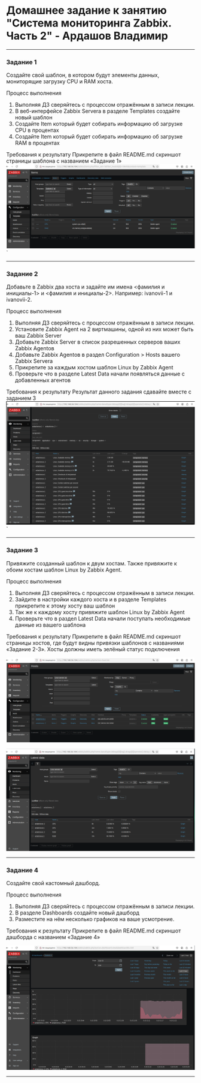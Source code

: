# Домашнее задание к занятию "Система мониторинга Zabbix. Часть 2" - Ардашов Владимир

---

### Задание 1

Создайте свой шаблон, в котором будут элементы данных, мониторящие загрузку CPU и RAM хоста.

Процесс выполнения
  1. Выполняя ДЗ сверяйтесь с процессом отражённым в записи лекции.
  2. В веб-интерфейсе Zabbix Servera в разделе Templates создайте новый шаблон
  3. Создайте Item который будет собирать информацию об загрузке CPU в процентах
  4. Создайте Item который будет собирать информацию об загрузке RAM в процентах

Требования к результату
 Прикрепите в файл README.md скриншот страницы шаблона с названием «Задание 1»
![](https://github.com/ardashov/zabbix2-hw/blob/master/img/%D0%97%D0%B0%D0%B4%D0%B0%D0%BD%D0%B8%D0%B5%201.png)`


---

### Задание 2

Добавьте в Zabbix два хоста и задайте им имена <фамилия и инициалы-1> и <фамилия и инициалы-2>. Например: ivanovii-1 и ivanovii-2.

Процесс выполнения
  1. Выполняя ДЗ сверяйтесь с процессом отражённым в записи лекции.
  2. Установите Zabbix Agent на 2 виртмашины, одной из них может быть ваш Zabbix Server
  3. Добавьте Zabbix Server в список разрешенных серверов ваших Zabbix Agentов
  4. Добавьте Zabbix Agentов в раздел Configuration > Hosts вашего Zabbix Servera
  5. Прикрепите за каждым хостом шаблон Linux by Zabbix Agent
  6. Проверьте что в разделе Latest Data начали появляться данные с добавленных агентов

Требования к результату
 Результат данного задания сдавайте вместе с заданием 3
![](https://github.com/ardashov/zabbix2-hw/blob/master/img/%D0%97%D0%B0%D0%B4%D0%B0%D0%BD%D0%B8%D0%B5%202.png)`


---

### Задание 3 

Привяжите созданный шаблон к двум хостам. Также привяжите к обоим хостам шаблон Linux by Zabbix Agent.

Процесс выполнения
  1. Выполняя ДЗ сверяйтесь с процессом отражённым в записи лекции.
  2. Зайдите в настройки каждого хоста и в разделе Templates прикрепите к этому хосту ваш шаблон
  3. Так же к каждому хосту привяжите шаблон Linux by Zabbix Agent
  4. Проверьте что в раздел Latest Data начали поступать необходимые данные из вашего шаблона

Требования к результату
 Прикрепите в файл README.md скриншот страницы хостов, где будут видны привязки шаблонов с названиями «Задание 2-3». Хосты должны иметь зелёный статус подключения

![](https://github.com/ardashov/zabbix2-hw/blob/master/img/%D0%97%D0%B0%D0%B4%D0%B0%D0%BD%D0%B8%D0%B5%203.png)

![](https://github.com/ardashov/zabbix2-hw/blob/master/img/%D0%97%D0%B0%D0%B4%D0%B0%D0%BD%D0%B8%D0%B5%203_1.png)

---

### Задание 4

Создайте свой кастомный дашборд.

Процесс выполнения
  1. Выполняя ДЗ сверяйтесь с процессом отражённым в записи лекции.
  2. В разделе Dashboards создайте новый дашборд
  3. Разместите на нём несколько графиков на ваше усмотрение.

Требования к результату
 Прикрепите в файл README.md скриншот дашборда с названием «Задание 4»

![](https://github.com/ardashov/zabbix2-hw/blob/master/img/%D0%97%D0%B0%D0%B4%D0%B0%D0%BD%D0%B8%D0%B5%204.png)

---
